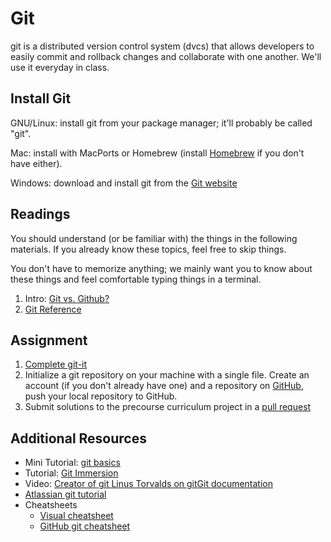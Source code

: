 # Git
git is a distributed version control system (dvcs) that allows developers
to easily commit and rollback changes and collaborate with one another.
We'll use it everyday in class.

## Install Git
GNU/Linux: install git from your package manager;
it'll probably be called "git".

Mac: install with MacPorts or Homebrew (install [Homebrew](http://brew.sh/)
if you don't have either).

Windows: download and install git from the 
[Git website](http://git-scm.com/downloads)

## Readings
You should understand (or be familiar with) the things in the following
materials. If you already know these topics, feel free to skip things.

You don't have to memorize anything; we mainly want you to know about these
things and feel comfortable typing things in a terminal.

1. Intro: [Git vs. Github?](http://www.jahya.net/blog/?2013-05-git-vs-github)
2. [Git Reference](http://gitbookio.gitbooks.io/progit/en/index.html)

## Assignment

1. [Complete git-it](http://nodeschool.io/#git-it)
2. Initialize a git repository on your machine with a single file. Create an account (if you don't already have one) and a repository on [GitHub](https://github.com), push your local repository to GitHub.
3. Submit solutions to the precourse curriculum project in a [pull request](https://help.github.com/articles/using-pull-requests)


## Additional Resources

* Mini Tutorial: [git basics](http://www.codeschool.com/courses/try-git)
* Tutorial: [Git Immersion](http://gitimmersion.com/)
* Video: [Creator of git Linus Torvalds on git](http://www.youtube.com/watch?v=4XpnKHJAok8)[Git documentation](http://git-scm.com/doc)
* [Atlassian git tutorial](https://www.atlassian.com/git/tutorial/git-basics)
* Cheatsheets
  * [Visual cheatsheet](http://ndpsoftware.com/git-cheatsheet.html#loc=workspace;)
  * [GitHub git cheatsheet](https://training.github.com/kit/downloads/github-git-cheat-sheet.pdf)
